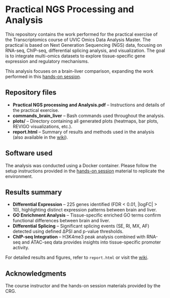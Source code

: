 # Practical NGS Processing and Analysis

This repository contains the work performed for the practical exercise of the Transcriptomics course of UVIC Omics Data Analysis Master. The practical is based on Next Generation Sequencing (NGS) data, focusing on RNA-seq, ChIP-seq, differential splicing analysis, and visualization. The goal is to integrate multi-omics datasets to explore tissue-specific gene expression and regulatory mechanisms.

This analysis focuses on a brain-liver comparison, expanding the work performed in this [hands-on session](https://public-docs.crg.es/rguigo/Data/cklein/courses/UVIC/handsOn/).

## Repository files

- **Practical NGS processing and Analysis.pdf** – Instructions and details of the practical exercise.  
- **commands_brain_liver** – Bash commands used throughout the analysis.  
- **plots/** – Directory containing all generated plots (heatmaps, bar plots, REVIGO visualizations, etc.).  
- **report.html** – Summary of results and methods used in the analysis (also available in the [wiki](https://github.com/fdjaramillo/NGS_analysis/wiki)).  

## Software used

The analysis was conducted using a Docker container. Please follow the setup instructions provided in the [hands-on session](https://public-docs.crg.es/rguigo/Data/cklein/courses/UVIC/handsOn/) material to replicate the environment.

## Results summary  

- **Differential Expression** – 225 genes identified (FDR < 0.01, |logFC| > 10), highlighting distinct expression patterns between brain and liver.  
- **GO Enrichment Analysis** – Tissue-specific enriched GO terms confirm functional differences between brain and liver.  
- **Differential Splicing** – Significant splicing events (SE, RI, MX, AF) detected using defined ΔPSI and p-value thresholds.  
- **ChIP-seq Integration** – H3K4me3 peak analysis combined with RNA-seq and ATAC-seq data provides insights into tissue-specific promoter activity.  

For detailed results and figures, refer to `report.html` or visit the [wiki](https://github.com/fdjaramillo/NGS_analysis/wiki).  

## Acknowledgments
The course instructor and the hands-on session materials provided by the CRG.
